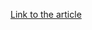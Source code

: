 [Link to the article](https://crowdstrike.com/blog/better-together-global-attitude-survey-takeaways-2021/)
